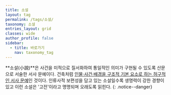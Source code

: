 ```yaml
---
title: 소설
layout: tag
permalink: /tags/소설/
taxonomy: 소설
entries_layout: grid
classes: wide
author_profile: false
sidebar:
  - title: 바로가기
    nav: taxonomy_tag
---
```


**소설(小說)**은 사건을 미적으로 질서화하여 통일적인 의미가 구현될 수 있도록 산문으로 서술한 서사 문예이다. 건축처럼 [인물·사건·배경을 구조적 기본 요소로 하는 허구적인 서사 문예](#)인 것이다. 인류사적 보편성을 담고 있는 소설일수록 생명력이 강한 경향이 있고 이런 소설은 '고전'이라고 명명되며 오래도록 읽힌다.
{: .notice--danger}


